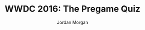 ---
layout: post
tags: ["Trivia"]
title: "WWDC 2016: The Pregame Quiz"
author: Jordan Morgan
description: "It's our favorite time of the year, dub dub. Let's kick it off with some Apple trivia."
image: /assets/images/logo.png
---